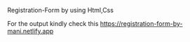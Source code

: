 Registration-Form by using Html,Css

For the output kindly check this https://registration-form-by-mani.netlify.app

